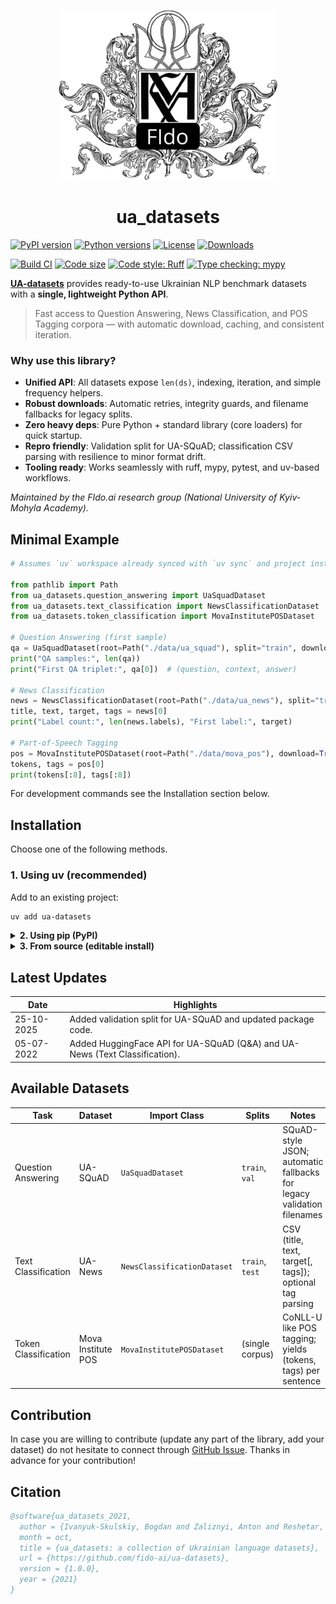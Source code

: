 
<p align="center">
  <img src="https://github.com/fido-ai/ua-datasets/blob/main/imgs/NaUKMA.png" width="350" title="hover text" alt="NaUKMA FIdo Logo">
</p>

<h1 align="center">
    ua_datasets
</h1>

[![PyPI version](https://img.shields.io/pypi/v/ua-datasets.svg)](https://pypi.org/project/ua-datasets/)
[![Python versions](https://img.shields.io/pypi/pyversions/ua-datasets.svg)](https://pypi.org/project/ua-datasets/)
[![License](https://img.shields.io/pypi/l/ua-datasets.svg)](https://github.com/fido-ai/ua-datasets/blob/main/LICENSE)
[![Downloads](https://static.pepy.tech/badge/ua-datasets)](https://pepy.tech/project/ua-datasets)

[![Build CI](https://github.com/fido-ai/ua-datasets/actions/workflows/ci.yml/badge.svg)](https://github.com/fido-ai/ua-datasets/actions/workflows/ci.yml)
[![Code size](https://img.shields.io/github/languages/code-size/fido-ai/ua-datasets)](https://github.com/fido-ai/ua-datasets)
[![Code style: Ruff](https://img.shields.io/badge/code%20style-ruff-000000.svg)](https://github.com/astral-sh/ruff)
[![Type checking: mypy](https://img.shields.io/badge/type%20checking-mypy-blue.svg)](http://mypy-lang.org/)

[**UA-datasets**](https://fido-ai.github.io/ua-datasets/) provides ready-to-use Ukrainian NLP benchmark datasets with a **single, lightweight Python API**.

> Fast access to Question Answering, News Classification, and POS Tagging corpora — with automatic download, caching, and consistent iteration.

### Why use this library?

- **Unified API**: All datasets expose `len(ds)`, indexing, iteration, and simple frequency helpers.
- **Robust downloads**: Automatic retries, integrity guards, and filename fallbacks for legacy splits.
- **Zero heavy deps**: Pure Python + standard library (core loaders) for quick startup.
- **Repro friendly**: Validation split for UA-SQuAD; classification CSV parsing with resilience to minor format drift.
- **Tooling ready**: Works seamlessly with ruff, mypy, pytest, and uv-based workflows.


_Maintained by the FIdo.ai research group (National University of Kyiv-Mohyla Academy)._ 

## Minimal Example

```python
# Assumes `uv` workspace already synced with `uv sync` and project installed.

from pathlib import Path
from ua_datasets.question_answering import UaSquadDataset
from ua_datasets.text_classification import NewsClassificationDataset
from ua_datasets.token_classification import MovaInstitutePOSDataset

# Question Answering (first sample)
qa = UaSquadDataset(root=Path("./data/ua_squad"), split="train", download=True)
print("QA samples:", len(qa))
print("First QA triplet:", qa[0])  # (question, context, answer)

# News Classification
news = NewsClassificationDataset(root=Path("./data/ua_news"), split="train", download=True)
title, text, target, tags = news[0]
print("Label count:", len(news.labels), "First label:", target)

# Part-of-Speech Tagging
pos = MovaInstitutePOSDataset(root=Path("./data/mova_pos"), download=True)
tokens, tags = pos[0]
print(tokens[:8], tags[:8])
```

For development commands see the Installation section below.

## Installation

Choose one of the following methods.

### 1. Using uv (recommended)

Add to an existing project:

```bash
uv add ua-datasets
```


<!-- markdownlint-disable MD033 -->
<details>
<summary><strong>2. Using pip (PyPI)</strong></summary>

```bash
# install
pip install ua_datasets
# upgrade
pip install -U ua_datasets
```

 </details>

<details>
<summary><strong>3. From source (editable install)</strong></summary>

```bash
git clone https://github.com/fido-ai/ua-datasets.git
cd ua-datasets
pip install -e .[dev]  # if you later define optional dev extras
```

Or with uv (editable semantics via local path):

```bash
git clone https://github.com/fido-ai/ua-datasets.git
cd ua-datasets
uv sync --dev
```

</details>
<!-- markdownlint-enable MD033 -->

## Latest Updates

| Date | Highlights |
|------|------------|
| 25-10-2025 | Added validation split for UA-SQuAD and updated package code. |
| 05-07-2022 | Added HuggingFace API for UA-SQuAD (Q&A) and UA-News (Text Classification). |


## Available Datasets

| Task | Dataset | Import Class | Splits | Notes |
|------|---------|--------------|--------|-------|
| Question Answering | UA-SQuAD | `UaSquadDataset` | `train`, `val` | SQuAD-style JSON; automatic fallbacks for legacy validation filenames |
| Text Classification | UA-News | `NewsClassificationDataset` | `train`, `test` | CSV (title, text, target[, tags]); optional tag parsing |
| Token Classification | Mova Institute POS | `MovaInstitutePOSDataset` | (single corpus) | CoNLL-U like POS tagging; yields (tokens, tags) per sentence |



## Contribution

In case you are willing to contribute (update any part of the library, add your dataset) do not hesitate to connect through [GitHub Issue](https://github.com/fido-ai/ua-datasets/issues/new/choose). Thanks in advance for your contribution!


## Citation

```bibtex
@software{ua_datasets_2021,
  author = {Ivanyuk-Skulskiy, Bogdan and Zaliznyi, Anton and Reshetar, Oleksand and Protsyk, Oleksiy and Romanchuk, Bohdan and Shpihanovych, Vladyslav},
  month = oct,
  title = {ua_datasets: a collection of Ukrainian language datasets},
  url = {https://github.com/fido-ai/ua-datasets},
  version = {1.0.0},
  year = {2021}
}
```
